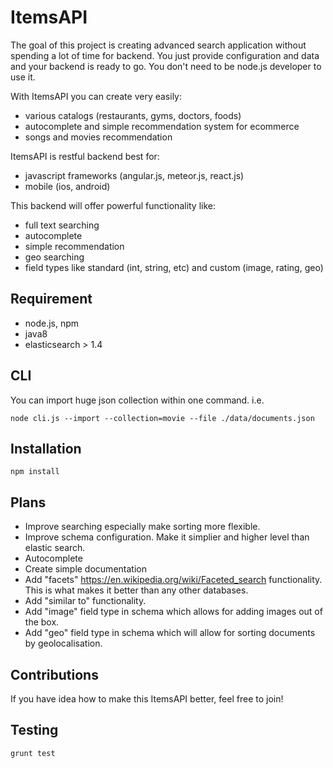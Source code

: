# ItemsAPI 
The goal of this project is creating advanced search application without spending a lot of time for backend. You just provide configuration and data and your backend is ready to go. You don't need to be node.js developer to use it.

With ItemsAPI you can create very easily:
- various catalogs (restaurants, gyms, doctors, foods)
- autocomplete and simple recommendation system for ecommerce
- songs and movies recommendation

ItemsAPI is restful backend best for:
- javascript frameworks (angular.js, meteor.js, react.js)
- mobile (ios, android)
 
This backend will offer powerful functionality like:
- full text searching
- autocomplete
- simple recommendation
- geo searching
- field types like standard (int, string, etc) and custom (image, rating, geo)

## Requirement
- node.js, npm
- java8
- elasticsearch > 1.4

## CLI
You can import huge json collection within one command. i.e.

`node cli.js --import --collection=movie --file ./data/documents.json`
## Installation
`npm install`
## Plans
- Improve searching especially make sorting more flexible.
- Improve schema configuration. Make it simplier and higher level than elastic search.
- Autocomplete
- Create simple documentation
- Add "facets" https://en.wikipedia.org/wiki/Faceted_search functionality. This is what makes it better than any other databases. 
- Add "similar to" functionality.
- Add "image" field type in schema which allows for adding images out of the box.
- Add "geo" field type in schema which will allow for sorting documents by geolocalisation.

## Contributions
If you have idea how to make this ItemsAPI better, feel free to join!

## Testing
`grunt test`
